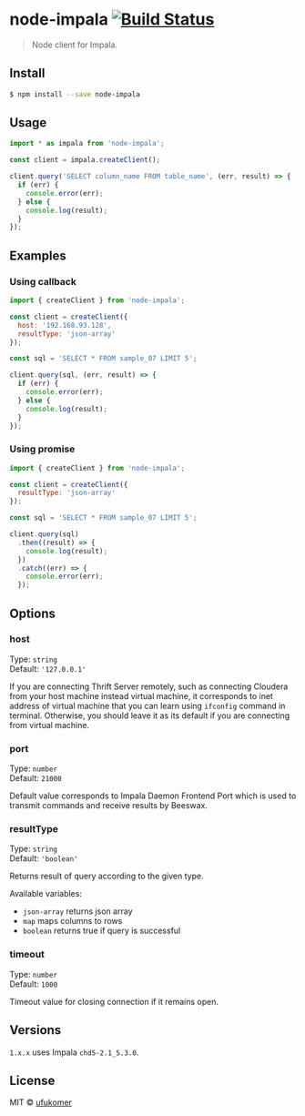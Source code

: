 # node-impala [![Build Status](https://travis-ci.org/ufukomer/node-impala.svg?branch=master)](https://travis-ci.org/ufukomer/node-impala)

> Node client for Impala.

## Install

```sh
$ npm install --save node-impala
```

## Usage

```js
import * as impala from 'node-impala';

const client = impala.createClient();

client.query('SELECT column_name FROM table_name', (err, result) => {
  if (err) {
    console.error(err);
  } else {
    console.log(result);
  }
});
```

## Examples

### Using callback

```js
import { createClient } from 'node-impala';

const client = createClient({
  host: '192.168.93.128',
  resultType: 'json-array'
});

const sql = 'SELECT * FROM sample_07 LIMIT 5';

client.query(sql, (err, result) => {
  if (err) {
    console.error(err);
  } else {
    console.log(result);
  }
});
```

### Using promise

```js
import { createClient } from 'node-impala';

const client = createClient({
  resultType: 'json-array'
});

const sql = 'SELECT * FROM sample_07 LIMIT 5';

client.query(sql)
  .then((result) => {
    console.log(result);
  })
  .catch((err) => {
    console.error(err);
  });
```

## Options

### host

Type: `string`<br>
Default: `'127.0.0.1'`

If you are connecting Thrift Server remotely, such as
connecting Cloudera from your host machine instead virtual
machine, it corresponds to inet address of virtual machine
that you can learn using `ifconfig` command in terminal.
Otherwise, you should leave it as its default if you are connecting from
virtual machine.

### port

Type: `number`<br>
Default: `21000`

Default value corresponds to Impala Daemon Frontend Port which
is used to transmit commands and receive results by Beeswax.

### resultType

Type: `string`<br>
Default: `'boolean'`

Returns result of query according to the given type.

Available variables:

- `json-array` returns json array
- `map` maps columns to rows
- `boolean` returns true if query is successful

### timeout

Type: `number`<br>
Default: `1000`

Timeout value for closing connection if it remains open.

## Versions

`1.x.x` uses Impala `chd5-2.1_5.3.0`.

## License

MIT © [ufukomer](http://ufukomer.com)
